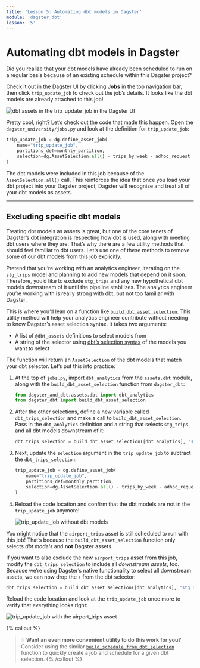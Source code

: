 ```yaml
---
title: 'Lesson 5: Automating dbt models in Dagster'
module: 'dagster_dbt'
lesson: '5'
---
```


# Automating dbt models in Dagster

Did you realize that your dbt models have already been scheduled to run on a regular basis because of an existing schedule within this Dagster project?

Check it out in the Dagster UI by clicking **Jobs** in the top navigation bar, then click `trip_update_job` to check out the job’s details. It looks like the dbt models are already attached to this job!

![dbt assets in the trip_update_job in the Dagster UI](/images/dagster-dbt/lesson-5/trip-update-job-dbt-assets.png)

Pretty cool, right? Let’s check out the code that made this happen. Open the `dagster_university/jobs.py` and look at the definition for `trip_update_job`:

```python
trip_update_job = dg.define_asset_job(
    name="trip_update_job",
    partitions_def=monthly_partition,
    selection=dg.AssetSelection.all() - trips_by_week - adhoc_request
)
```

The dbt models were included in this job because of the `AssetSelection.all()` call. This reinforces the idea that once you load your dbt project into your Dagster project, Dagster will recognize and treat all of your dbt models as assets.

---

## Excluding specific dbt models

Treating dbt models as assets is great, but one of the core tenets of Dagster’s dbt integration is respecting how dbt is used, along with meeting dbt users where they are. That’s why there are a few utility methods that should feel familiar to dbt users. Let’s use one of these methods to remove some of our dbt models from this job explicitly.

Pretend that you’re working with an analytics engineer, iterating on the `stg_trips` model and planning to add new models that depend on it soon. Therefore, you’d like to exclude `stg_trips` and any new hypothetical dbt models downstream of it until the pipeline stabilizes. The analytics engineer you’re working with is really strong with dbt, but not too familiar with Dagster.

This is where you’d lean on a function like [`build_dbt_asset_selection`](https://docs.dagster.io/_apidocs/libraries/dagster-dbt#dagster_dbt.build_dbt_asset_selection). This utility method will help your analytics engineer contribute without needing to know Dagster’s asset selection syntax. It takes two arguments:

- A list of `@dbt_assets` definitions to select models from
- A string of the selector using [dbt’s selection syntax](https://docs.getdbt.com/reference/node-selection/syntax) of the models you want to select

The function will return an `AssetSelection` of the dbt models that match your dbt selector. Let’s put this into practice:

1. At the top of `jobs.py`, import `dbt_analytics` from the `assets.dbt` module, along with the `build_dbt_asset_selection` function from `dagster_dbt`:
    
    ```python
    from dagster_and_dbt.assets.dbt import dbt_analytics
    from dagster_dbt import build_dbt_asset_selection
    ```
    
2. After the other selections, define a new variable called `dbt_trips_selection` and make a call to `build_dbt_asset_selection`. Pass in the `dbt_analytics` definition and a string that selects `stg_trips` and all dbt models downstream of it:
    
    ```python
    dbt_trips_selection = build_dbt_asset_selection([dbt_analytics], "stg_trips+")
    ```
    
3. Next, update the `selection` argument in the `trip_update_job` to subtract the `dbt_trips_selection`: 
    
    ```python
    trip_update_job = dg.define_asset_job(
        name="trip_update_job",
        partitions_def=monthly_partition,
        selection=dg.AssetSelection.all() - trips_by_week - adhoc_request - dbt_trips_selection
    )
    ```
    
4. Reload the code location and confirm that the dbt models are not in the `trip_update_job` anymore!

   ![trip_update_job without dbt models](/images/dagster-dbt/lesson-5/job-with-dbt-models.png)

You might notice that the `airport_trips` asset is still scheduled to run with this job! That’s because the `build_dbt_asset_selection` function only selects *dbt models* and **not** Dagster assets.

If you want to also exclude the new `airport_trips` asset from this job, modify the `dbt_trips_selection` to include all *downstream assets*, too. Because we’re using Dagster’s native functionality to select all downstream assets, we can now drop the `+` from the dbt selector:

```python
dbt_trips_selection = build_dbt_asset_selection([dbt_analytics], "stg_trips").downstream()
```

Reload the code location and look at the `trip_update_job` once more to verify that everything looks right:

![trip_update_job with the airport_trips asset](/images/dagster-dbt/lesson-5/job-without-dbt-models.png)

{% callout %}
> 💡 **Want an even more convenient utility to do this work for you?** Consider using the similar [`build_schedule_from_dbt_selection`](https://docs.dagster.io/_apidocs/libraries/dagster-dbt#dagster_dbt.build_schedule_from_dbt_selection) function to quickly create a job and schedule for a given dbt selection.
{% /callout %}
